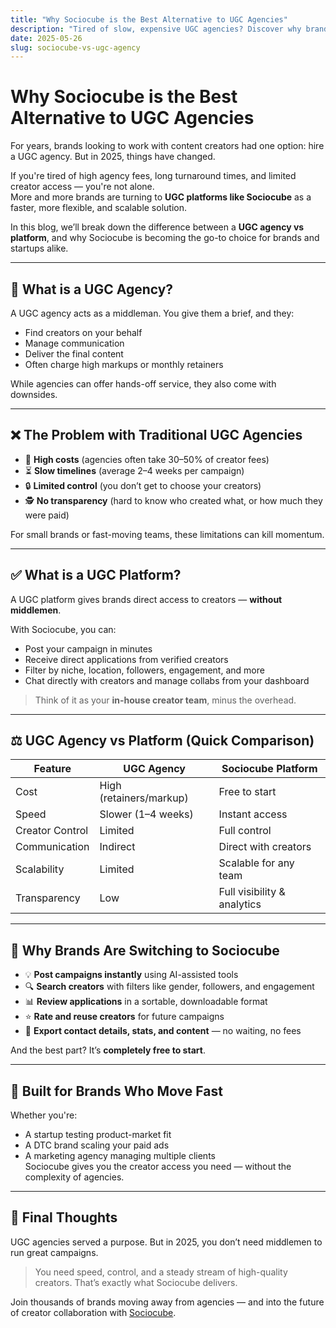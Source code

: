 ```yaml
---
title: "Why Sociocube is the Best Alternative to UGC Agencies"
description: "Tired of slow, expensive UGC agencies? Discover why brands are switching to platforms like Sociocube for faster, smarter, and more affordable creator collaborations."
date: 2025-05-26
slug: sociocube-vs-ugc-agency
---
```


# Why Sociocube is the Best Alternative to UGC Agencies

For years, brands looking to work with content creators had one option: hire a UGC agency. But in 2025, things have changed.

If you're tired of high agency fees, long turnaround times, and limited creator access — you're not alone.  
More and more brands are turning to **UGC platforms like Sociocube** as a faster, more flexible, and scalable solution.

In this blog, we’ll break down the difference between a **UGC agency vs platform**, and why Sociocube is becoming the go-to choice for brands and startups alike.

---

## 🧠 What is a UGC Agency?

A UGC agency acts as a middleman. You give them a brief, and they:
- Find creators on your behalf
- Manage communication
- Deliver the final content
- Often charge high markups or monthly retainers

While agencies can offer hands-off service, they also come with downsides.

---

## ❌ The Problem with Traditional UGC Agencies

- 💸 **High costs** (agencies often take 30–50% of creator fees)
- ⏳ **Slow timelines** (average 2–4 weeks per campaign)
- 🔒 **Limited control** (you don’t get to choose your creators)
- 🕵️ **No transparency** (hard to know who created what, or how much they were paid)

For small brands or fast-moving teams, these limitations can kill momentum.

---

## ✅ What is a UGC Platform?

A UGC platform gives brands direct access to creators — **without middlemen**.

With Sociocube, you can:
- Post your campaign in minutes
- Receive direct applications from verified creators
- Filter by niche, location, followers, engagement, and more
- Chat directly with creators and manage collabs from your dashboard

> Think of it as your **in-house creator team**, minus the overhead.

---

## ⚖️ UGC Agency vs Platform (Quick Comparison)

| Feature             | UGC Agency             | Sociocube Platform        |
|---------------------|------------------------|---------------------------|
| Cost                | High (retainers/markup)| Free to start             |
| Speed               | Slower (1–4 weeks)     | Instant access            |
| Creator Control     | Limited                | Full control              |
| Communication       | Indirect               | Direct with creators      |
| Scalability         | Limited                | Scalable for any team     |
| Transparency        | Low                    | Full visibility & analytics|

---

## 💼 Why Brands Are Switching to Sociocube

- 💡 **Post campaigns instantly** using AI-assisted tools
- 🔍 **Search creators** with filters like gender, followers, and engagement
- 📊 **Review applications** in a sortable, downloadable format
- ⭐ **Rate and reuse creators** for future campaigns
- 📁 **Export contact details, stats, and content** — no waiting, no fees

And the best part? It’s **completely free to start**.

---

## 👥 Built for Brands Who Move Fast

Whether you're:
- A startup testing product-market fit
- A DTC brand scaling your paid ads
- A marketing agency managing multiple clients  
  Sociocube gives you the creator access you need — without the complexity of agencies.

---

## 🏁 Final Thoughts

UGC agencies served a purpose. But in 2025, you don’t need middlemen to run great campaigns.

> You need speed, control, and a steady stream of high-quality creators. That’s exactly what Sociocube delivers.

Join thousands of brands moving away from agencies — and into the future of creator collaboration with [Sociocube](https://sociocube.com).
